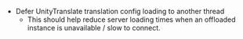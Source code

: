 - Defer UnityTranslate translation config loading to another thread
  - This should help reduce server loading times when an offloaded instance is unavailable / slow to connect.